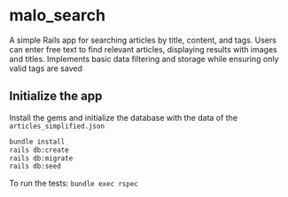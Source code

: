 # malo_search
A simple Rails app for searching articles by title, content, and tags. Users can enter free text to find relevant articles, displaying results with images and titles. Implements basic data filtering and storage while ensuring only valid tags are saved

## Initialize the app

Install the gems and initialize the database with the data of the `articles_simplified.json`

```sh
bundle install
rails db:create
rails db:migrate
rails db:seed
```

To run the tests: `bundle exec rspec`
